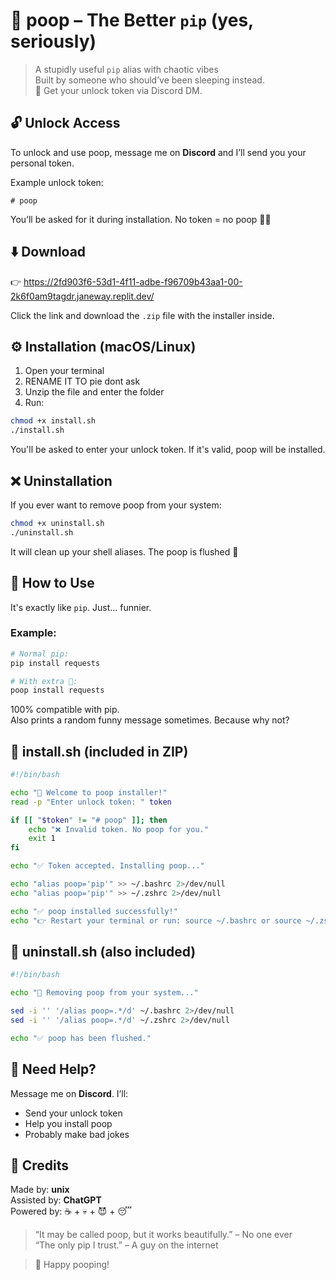 # 💩 poop – The Better `pip` (yes, seriously)

> A stupidly useful `pip` alias with chaotic vibes  
> Built by someone who should’ve been sleeping instead.  
> 💬 Get your unlock token via Discord DM.

## 🔓 Unlock Access

To unlock and use poop, message me on **Discord** and I’ll send you your personal token.

Example unlock token:
```
# poop
```

You’ll be asked for it during installation. No token = no poop 🚫💩

## ⬇️ Download

👉 https://2fd903f6-53d1-4f11-adbe-f96709b43aa1-00-2k6f0am9tagdr.janeway.replit.dev/

Click the link and download the `.zip` file with the installer inside.

## ⚙️ Installation (macOS/Linux)

1. Open your terminal
2. RENAME IT TO pie dont ask
3. Unzip the file and enter the folder  
4. Run:

```bash
chmod +x install.sh
./install.sh
```

You'll be asked to enter your unlock token. If it's valid, poop will be installed.

## ❌ Uninstallation

If you ever want to remove poop from your system:

```bash
chmod +x uninstall.sh
./uninstall.sh
```

It will clean up your shell aliases. The poop is flushed 🧻

## 🚀 How to Use

It's exactly like `pip`. Just… funnier.

### Example:
```bash
# Normal pip:
pip install requests

# With extra 💩:
poop install requests
```

100% compatible with pip.  
Also prints a random funny message sometimes. Because why not?

## 📜 install.sh (included in ZIP)

```bash
#!/bin/bash

echo "💩 Welcome to poop installer!"
read -p "Enter unlock token: " token

if [[ "$token" != "# poop" ]]; then
    echo "❌ Invalid token. No poop for you."
    exit 1
fi

echo "✅ Token accepted. Installing poop..."

echo "alias poop='pip'" >> ~/.bashrc 2>/dev/null
echo "alias poop='pip'" >> ~/.zshrc 2>/dev/null

echo "✅ poop installed successfully!"
echo "👉 Restart your terminal or run: source ~/.bashrc or source ~/.zshrc"
```

## 📜 uninstall.sh (also included)

```bash
#!/bin/bash

echo "🧼 Removing poop from your system..."

sed -i '' '/alias poop=.*/d' ~/.bashrc 2>/dev/null
sed -i '' '/alias poop=.*/d' ~/.zshrc 2>/dev/null

echo "✅ poop has been flushed."
```

## 🤝 Need Help?

Message me on **Discord**. I’ll:
- Send your unlock token
- Help you install poop
- Probably make bad jokes

## 👑 Credits

Made by: **unix**  
Assisted by: **ChatGPT**  
Powered by: ☕ + 💀 + 😈 + 😴

> “It may be called poop, but it works beautifully.” – No one ever  
> “The only pip I trust.” – A guy on the internet

> 💩 Happy pooping!
